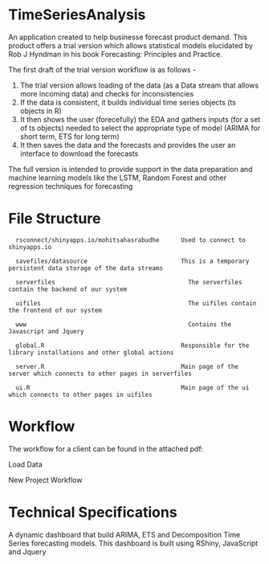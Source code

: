 # TimeSeriesAnalysis
An application created to help businesse forecast product demand. This product offers a trial version which allows statistical models elucidated by Rob J Hyndman in his book Forecasting: Principles and Practice.

The first draft of the trial version workflow is as follows - 
1) The trial version allows loading of the data (as a Data stream that allows more incoming data) and checks for inconsistencies
2) If the data is consistent, it builds individual time series objects (ts objects in R)
3) It then shows the user (forecefully) the EDA and gathers inputs (for a set of ts objects) needed to select the appropriate type of model (ARIMA for short term, ETS for long term)
4) It then saves the data and the forecasts and provides the user an interface to download the forecasts

The full version is intended to provide support in the data preparation and machine learning models like the LSTM, Random Forest and other regression techniques for forecasting
# File Structure
	
      rsconnect/shinyapps.io/mohitsahasrabudhe      Used to connect to shinyapps.io

      savefiles/datasource	                        This is a temporary persistent data storage of the data streams

      serverfiles	                                  The serverfiles contain the backend of our system

      uifiles	                                      The uifiles contain the frontend of our system

      www	                                          Contains the Javascript and Jquery

      global.R	                                    Responsible for the library installations and other global actions
    
      server.R	                                    Main page of the server which connects to other pages in serverfiles
    
      ui.R	                                        Main page of the ui which connects to other pages in uifiles


# Workflow
The workflow for a client can be found in the attached pdf: 

Load Data

New Project Workflow

# Technical Specifications
A dynamic dashboard that build ARIMA, ETS and Decomposition Time Series forecasting models.
This dashboard is built using RShiny, JavaScript and Jquery
